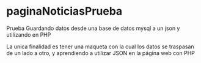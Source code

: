# paginaNoticiasPrueba
Prueba Guardando datos desde una base de datos mysql a un json y utilizando en PHP

La unica finalidad es tener una maqueta con la cual los datos se traspasan de un lado a otro, y aprendiendo a utilizar JSON en la página web con PHP
